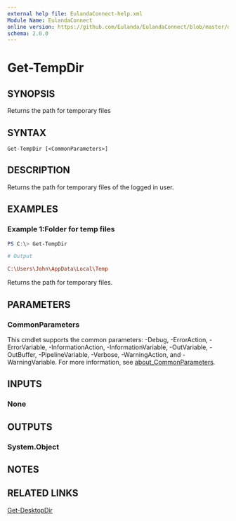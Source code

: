 ```yaml
---
external help file: EulandaConnect-help.xml
Module Name: EulandaConnect
online version: https://github.com/Eulanda/EulandaConnect/blob/master/docs/Get-TempDir.md
schema: 2.0.0
---
```


# Get-TempDir

## SYNOPSIS
Returns the path for temporary files

## SYNTAX

```
Get-TempDir [<CommonParameters>]
```

## DESCRIPTION
Returns the path for temporary files of the logged in user.

## EXAMPLES

### Example 1:Folder for temp files
```powershell
PS C:\> Get-TempDir
```

```ini
# Output

C:\Users\John\AppData\Local\Temp
```

Returns the path for temporary files.

## PARAMETERS

### CommonParameters
This cmdlet supports the common parameters: -Debug, -ErrorAction, -ErrorVariable, -InformationAction, -InformationVariable, -OutVariable, -OutBuffer, -PipelineVariable, -Verbose, -WarningAction, and -WarningVariable. For more information, see [about_CommonParameters](http://go.microsoft.com/fwlink/?LinkID=113216).

## INPUTS

### None

## OUTPUTS

### System.Object
## NOTES

## RELATED LINKS

[Get-DesktopDir](../functions/Get-DesktopDir.md)
